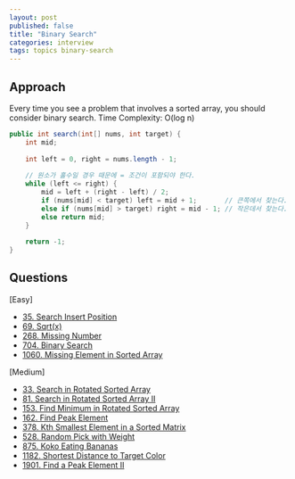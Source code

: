 ```yaml
---
layout: post
published: false
title: "Binary Search"
categories: interview
tags: topics binary-search
---
```


## Approach

Every time you see a problem that involves a sorted array, you should consider binary search.
Time Complexity: O(log n)

```java
public int search(int[] nums, int target) {
    int mid;
    
    int left = 0, right = nums.length - 1;
    
    // 원소가 홀수일 경우 때문에 = 조건이 포함되야 한다.
    while (left <= right) {
        mid = left + (right - left) / 2;
        if (nums[mid] < target) left = mid + 1;       // 큰쪽에서 찾는다.
        else if (nums[mid] > target) right = mid - 1; // 작은데서 찾는다.
        else return mid;                              
    }
    
    return -1;
}
```

## Questions

[Easy]
- [35. Search Insert Position](/interview/2023/06/02/search-insert-position/)
- [69. Sqrt(x)](/interview/2023/05/23/sqrtx/)
- [268. Missing Number](/interview/2023/05/23/missing-number/)
- [704. Binary Search](/interview/2023/05/23/binary-search/)
- [1060. Missing Element in Sorted Array](/interview/2023/05/23/missing-element-in-sorted-array/)

[Medium]
- [33. Search in Rotated Sorted Array](/interview/2023/02/21/search-in-rotated-sorted-array/)
- [81. Search in Rotated Sorted Array II](/interview/2023/05/23/search-in-rotated-sorted-array-ii/)
- [153. Find Minimum in Rotated Sorted Array](/interview/2023/05/23/find-minimum-in-rotated-sorted-array)
- [162. Find Peak Element](/interview/2023/04/08/find-peak-element/)
- [378. Kth Smallest Element in a Sorted Matrix](/interview/2023/05/23/kth-smallest-element-in-a-sorted-matrix/)
- [528. Random Pick with Weight](/interview/2023/05/23/random-pick-with-weight/)
- [875. Koko Eating Bananas](/interview/2023/05/23/koko-eating-bananas/)
- [1182. Shortest Distance to Target Color](/interview/2023/05/27/shortest-distance-to-target-color/)
- [1901. Find a Peak Element II](/interview/2023/05/28/find-a-peak-element-ii/)